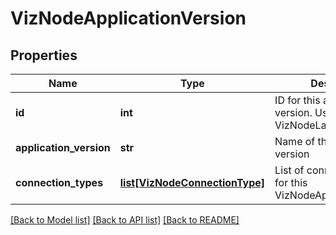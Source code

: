 # VizNodeApplicationVersion

## Properties
Name | Type | Description | Notes
------------ | ------------- | ------------- | -------------
**id** | **int** | ID for this application version. Use this in a VizNodeLaunchSpec. | [optional] [readonly] 
**application_version** | **str** | Name of this application version | 
**connection_types** | [**list[VizNodeConnectionType]**](VizNodeConnectionType.md) | List of connection types for this VizNodeApplicationVersion | [optional] [readonly] 

[[Back to Model list]](../README.md#documentation-for-models) [[Back to API list]](../README.md#documentation-for-api-endpoints) [[Back to README]](../README.md)


